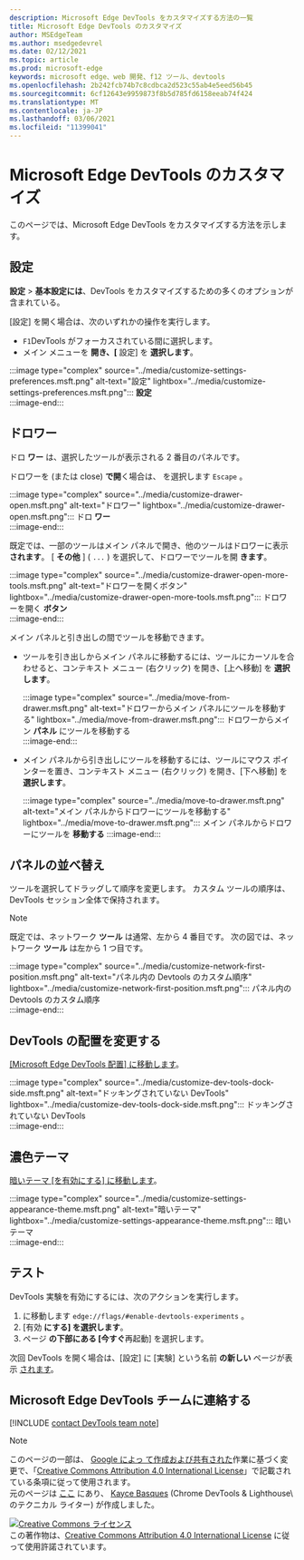```yaml
---
description: Microsoft Edge DevTools をカスタマイズする方法の一覧
title: Microsoft Edge DevTools のカスタマイズ
author: MSEdgeTeam
ms.author: msedgedevrel
ms.date: 02/12/2021
ms.topic: article
ms.prod: microsoft-edge
keywords: microsoft edge、web 開発、f12 ツール、devtools
ms.openlocfilehash: 2b242fcb74b7c8cdbca2d523c55ab4e5eed56b45
ms.sourcegitcommit: 6cf12643e9959873f8b5d785fd6158eeab74f424
ms.translationtype: MT
ms.contentlocale: ja-JP
ms.lasthandoff: 03/06/2021
ms.locfileid: "11399041"
---
```

<!-- Copyright Kayce Basques 

   Licensed under the Apache License, Version 2.0 (the "License");
   you may not use this file except in compliance with the License.
   You may obtain a copy of the License at

       https://www.apache.org/licenses/LICENSE-2.0

   Unless required by applicable law or agreed to in writing, software
   distributed under the License is distributed on an "AS IS" BASIS,
   WITHOUT WARRANTIES OR CONDITIONS OF ANY KIND, either express or implied.
   See the License for the specific language governing permissions and
   limitations under the License.  -->

# <a name="customize-microsoft-edge-devtools"></a>Microsoft Edge DevTools のカスタマイズ  

このページでは、Microsoft Edge DevTools をカスタマイズする方法を示します。  

## <a name="settings"></a>設定  

**設定**  > **基本設定には**、DevTools をカスタマイズするための多くのオプションが含まれている。  

[設定] を開く場合は、次のいずれかの操作を実行します。  

*   `F1`DevTools がフォーカスされている間に選択します。  
*   メイン メニューを **開き、[** 設定] を **選択します**。  
    
:::image type="complex" source="../media/customize-settings-preferences.msft.png" alt-text="設定" lightbox="../media/customize-settings-preferences.msft.png":::
   **設定**  
:::image-end:::  

## <a name="drawer"></a>ドロワー  

ドロ **ワー** は、選択したツールが表示される 2 番目のパネルです。  

ドロワーを \(または close\) **で開**く場合は、 を選択します `Escape` 。  

:::image type="complex" source="../media/customize-drawer-open.msft.png" alt-text="ドロワー" lightbox="../media/customize-drawer-open.msft.png":::
   ドロ **ワー**  
:::image-end:::  

既定では、一部のツールはメイン パネルで開き、他のツールはドロワーに表示 **されます**。  [ **その他** ] \( `...` \) を選択して、ドロワーでツールを開 **きます**。  

:::image type="complex" source="../media/customize-drawer-open-more-tools.msft.png" alt-text="ドロワーを開くボタン" lightbox="../media/customize-drawer-open-more-tools.msft.png":::
   ドロワーを開く **ボタン**  
:::image-end:::  

メイン パネルと引き出しの間でツールを移動できます。  

*   ツールを引き出しからメイン パネルに移動するには、ツールにカーソルを合わせると、コンテキスト メニュー \(右クリック\) を開き、[上へ移動] を **選択します**。  
    
    :::image type="complex" source="../media/move-from-drawer.msft.png" alt-text="ドロワーからメイン パネルにツールを移動する" lightbox="../media/move-from-drawer.msft.png":::
       ドロワーからメイン **パネル** にツールを移動する  
    :::image-end:::  
    
*   メイン パネルから引き出しにツールを移動するには、ツールにマウス ポインターを置き、コンテキスト メニュー \(右クリック\) を開き、[下へ移動] を **選択します**。  
    
    :::image type="complex" source="../media/move-to-drawer.msft.png" alt-text="メイン パネルからドロワーにツールを移動する" lightbox="../media/move-to-drawer.msft.png":::
       メイン パネルからドロワーにツールを **移動する**
    :::image-end:::  
    

## <a name="reorder-panels"></a>パネルの並べ替え  

ツールを選択してドラッグして順序を変更します。  カスタム ツールの順序は、DevTools セッション全体で保持されます。  

> [!NOTE]
> 既定では、ネットワーク **ツール** は通常、左から 4 番目です。  次の図では、ネットワーク **ツール** は左から 1 つ目です。  

:::image type="complex" source="../media/customize-network-first-position.msft.png" alt-text="パネル内の Devtools のカスタム順序" lightbox="../media/customize-network-first-position.msft.png":::
   パネル内の Devtools のカスタム順序  
:::image-end:::  

## <a name="change-devtools-placement"></a>DevTools の配置を変更する  

[[Microsoft Edge DevTools 配置] に移動します][DevToolsPlacement]。  

:::image type="complex" source="../media/customize-dev-tools-dock-side.msft.png" alt-text="ドッキングされていない DevTools" lightbox="../media/customize-dev-tools-dock-side.msft.png":::
   ドッキングされていない DevTools  
:::image-end:::  

## <a name="dark-theme"></a>濃色テーマ  

[暗いテーマ [を有効にする] に移動します][DarkTheme]。  

:::image type="complex" source="../media/customize-settings-appearance-theme.msft.png" alt-text="暗いテーマ" lightbox="../media/customize-settings-appearance-theme.msft.png":::
   暗いテーマ  
:::image-end:::  

## <a name="experiments"></a>テスト  

DevTools 実験を有効にするには、次のアクションを実行します。  

1.  に移動します `edge://flags/#enable-devtools-experiments` 。  
1.  [有効 **にする] を選択します**。  
1.  ページ **の下部にある [今すぐ**再起動] を選択します。  

次回 DevTools を開く場合は、[設定] に [実験] という名前 **の新しい** ページが表示 [されます](#settings)。  

## <a name="getting-in-touch-with-the-microsoft-edge-devtools-team"></a>Microsoft Edge DevTools チームに連絡する  

[!INCLUDE [contact DevTools team note](../includes/contact-devtools-team-note.md)]  

<!-- image links -->  

[ImageMoreIcon]: ../media/more-icon.msft.png  

<!-- links -->  

[DevToolsPlacement]: ./placement.md "Microsoft Edge DevTools の配置を変更 | Microsoft Docs"  
[DarkTheme]: ./dark-theme.md "Microsoft Edge DevTools サーバーで暗いテーマを有効|Microsoft Docs"  

> [!NOTE]
> このページの一部は、 [Google によっ て作成および共有された][GoogleSitePolicies]作業に基づく変更で、「[Creative Commons Attribution 4.0 International License][CCA4IL]」で記載されている条項に従って使用されます。  
> 元のページは [ここ](https://developers.google.com/web/tools/chrome-devtools/customize/index) にあり、 [Kayce Basques][KayceBasques] \(Chrome DevTools \& Lighthouse\ のテクニカル ライター) が作成しました。  

[![Creative Commons ライセンス][CCby4Image]][CCA4IL]  
この著作物は、[Creative Commons Attribution 4.0 International License][CCA4IL] に従って使用許諾されています。  

[CCA4IL]: https://creativecommons.org/licenses/by/4.0  
[CCby4Image]: https://i.creativecommons.org/l/by/4.0/88x31.png  
[GoogleSitePolicies]: https://developers.google.com/terms/site-policies  
[KayceBasques]: https://developers.google.com/web/resources/contributors/kaycebasques  
